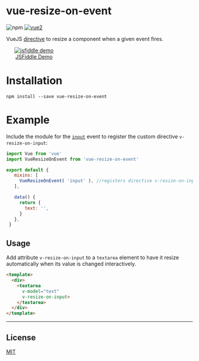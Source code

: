 # vue-resize-on-event

![npm](https://img.shields.io/npm/v/vue-resize-on-event.svg) [![vue2](https://img.shields.io/badge/vue-2.x-brightgreen.svg)](https://vuejs.org/)

VueJS [directive](https://vuejs.org/v2/guide/custom-directive.html) to resize a component when a given event fires.

<div style="width: 150px; text-align: center;">
  <div>
<a href="https://jsfiddle.net/venkatperi/vntmzxL6/45/"><img src="https://png.icons8.com/small/50/000000/jsfiddle.png" alt="jsfiddle demo"></a>
  </div>
  <div>
<a href="https://jsfiddle.net/venkatperi/vntmzxL6/45/">JSFiddle Demo</a>
  </div>
</div>

# Installation

```
npm install --save vue-resize-on-event
```

# Example

Include the module for the [`input`](https://developer.mozilla.org/en-US/docs/Web/Events/input) event to register the custom directive `v-resize-on-input`:

```javascript
import Vue from 'vue'
import VueResizeOnEvent from 'vue-resize-on-event'

export default {
   mixins: [
     VueResizeOnEvent( 'input' ), //registers directive v-resize-on-input
   ],

   data() {
     return {
       text: '',
     }
   },
 }
```


## Usage

Add attribute `v-resize-on-input` to a `textarea` element to have it resize automatically when its value is changed interactively.

```html
<template>
  <div>
    <textarea
      v-model="text"
      v-resize-on-input>
    </textarea>
  </div>
</template>
```

---

## License

[MIT](http://opensource.org/licenses/MIT)

